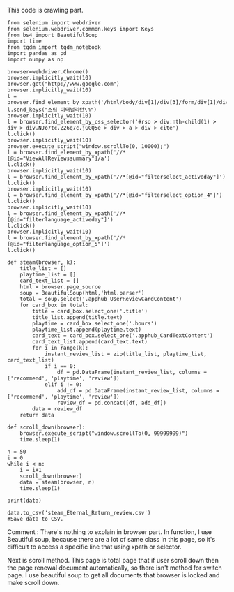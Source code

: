 This code is crawling part.

```
from selenium import webdriver
from selenium.webdriver.common.keys import Keys
from bs4 import BeautifulSoup
import time
from tqdm import tqdm_notebook
import pandas as pd
import numpy as np

browser=webdriver.Chrome()
browser.implicitly_wait(10)
browser.get("http://www.google.com")
browser.implicitly_wait(10)
l = browser.find_element_by_xpath('/html/body/div[1]/div[3]/form/div[1]/div[1]/div[1]/div/div[2]/input')
l.send_keys("스팀 이터널리턴\n")
browser.implicitly_wait(10)
l = browser.find_element_by_css_selector('#rso > div:nth-child(1) > div > div.NJo7tc.Z26q7c.jGGQ5e > div > a > div > cite')
l.click()
browser.implicitly_wait(10)
browser.execute_script("window.scrollTo(0, 10000);")
l = browser.find_element_by_xpath('//*[@id="ViewAllReviewssummary"]/a')
l.click()
browser.implicitly_wait(10)
l = browser.find_element_by_xpath('//*[@id="filterselect_activeday"]')
l.click()
browser.implicitly_wait(10)
l = browser.find_element_by_xpath('//*[@id="filterselect_option_4"]')
l.click()
browser.implicitly_wait(10)
l = browser.find_element_by_xpath('//*[@id="filterlanguage_activeday"]')
l.click()
browser.implicitly_wait(10)
l = browser.find_element_by_xpath('//*[@id="filterlanguage_option_5"]')
l.click()

def steam(browser, k):
    title_list = []
    playtime_list = []
    card_text_list = []
    html = browser.page_source
    soup = BeautifulSoup(html,'html.parser')
    total = soup.select('.apphub_UserReviewCardContent')
    for card_box in total:
        title = card_box.select_one('.title')
        title_list.append(title.text)
        playtime = card_box.select_one('.hours')
        playtime_list.append(playtime.text)
        card_text = card_box.select_one('.apphub_CardTextContent')
        card_text_list.append(card_text.text)
        for i in range(k):
            instant_review_list = zip(title_list, playtime_list, card_text_list)
            if i == 0:
                df = pd.DataFrame(instant_review_list, columns = ['recommend', 'playtime', 'review'])
            elif i != 0:
                add_df = pd.DataFrame(instant_review_list, columns = ['recommend', 'playtime', 'review'])
                review_df = pd.concat([df, add_df])
        data = review_df
    return data 

def scroll_down(browser):
    browser.execute_script("window.scrollTo(0, 99999999)")
    time.sleep(1)

n = 50 
i = 0
while i < n: 
    i = i+1
    scroll_down(browser)
    data = steam(browser, n)
    time.sleep(1)

print(data)

data.to_csv('steam_Eternal_Return_review.csv')
#Save data to CSV.
```
Comment : There's nothing to explain in browser part. 
In function, I use Beautiful soup, because there are a lot of same class in this page, so it's difficult to access a specific line that using xpath or selector.

Next is scroll method. 
This page is total page that if user scroll down then the page renewal document automatically, so there isn't method for switch page.
I use beautiful soup to get all documents that browser is locked and make scroll down.